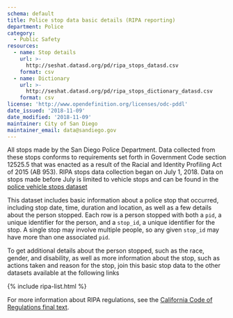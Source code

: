 ```yaml
---
schema: default
title: Police stop data basic details (RIPA reporting)  
department: Police
category:
  - Public Safety
resources:
  - name: Stop details
    url: >-
      http://seshat.datasd.org/pd/ripa_stops_datasd.csv
    format: csv
  - name: Dictionary
    url: >-
      http://seshat.datasd.org/pd/ripa_stops_dictionary_datasd.csv
    format: csv
license: 'http://www.opendefinition.org/licenses/odc-pddl'
date_issued: '2018-11-09'
date_modified: '2018-11-09'
maintainer: City of San Diego
maintainer_email: data@sandiego.gov
---
```

All stops made by the San Diego Police Department. Data collected from these stops conforms to requirements set forth in Government Code section 12525.5 that was enacted as a result of the Racial and Identity Profiling Act of 2015 (AB 953). RIPA stops data collection began on July 1, 2018. Data on stops made before July is limited to vehicle stops and can be found in the [police vehicle stops dataset](/datasets/police-vehicle-stops/)

<!--more-->

This dataset includes basic information about a police stop that occurred, including stop date, time, duration and location, as well as a few details about the person stopped. Each row is a person stopped with both a `pid`, a unique identifier for the person, and a `stop_id`, a unique identifier for the stop. A single stop may involve multiple people, so any given `stop_id` may have more than one associated `pid`.

To get additional details about the person stopped, such as the race, gender, and disability, as well as more information about the stop, such as actions taken and reason for the stop, join this basic stop data to the other datasets available at the following links

{% include ripa-list.html %}

For more information about RIPA regulations, see the [California Code of Regulations final text](https://oag.ca.gov/sites/all/files/agweb/pdfs/ripa/stop-data-reg-final-text-110717.pdf?).